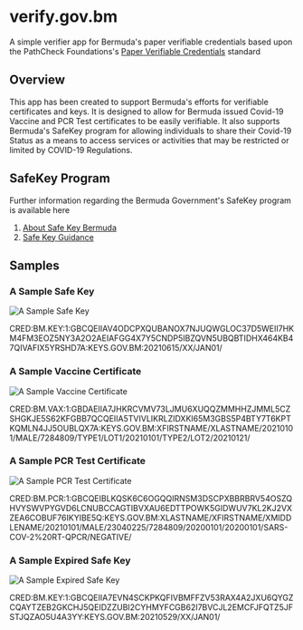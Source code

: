 # verify.gov.bm
A simple verifier app for Bermuda's paper verifiable credentials based upon the PathCheck Foundations's [Paper Verifiable Credentials](https://github.com/Path-Check/paper-cred) standard 

## Overview

This app has been created to support Bermuda's efforts for verifiable certificates and keys.  It is designed to allow for Bermuda issued Covid-19 Vaccine and PCR Test certificates to be easily verifiable.  It also supports Bermuda's SafeKey program for allowing individuals to share their Covid-19 Status as a means to access services or activities that may be restricted or limited by COVID-19 Regulations.

## SafeKey Program

Further information regarding the Bermuda Government's SafeKey program is available here
1. [About Safe Key Bermuda](https://www.gov.bm/safekey)
1. [Safe Key Guidance](https://www.gov.bm/safekey-guidance)

## Samples

### A Sample Safe Key
![A Sample Safe Key](https://user-images.githubusercontent.com/1757400/120307731-b4972d00-c2a9-11eb-8897-0365ba3bf60a.png)

CRED:BM.KEY:1:GBCQEIIAV4ODCPXQUBANOX7NJUQWGLOC37D5WEII7HKM4FM3EOZ5NY3A2O2AEIAFGG4X7Y5CNDP5IBZQVN5UBQBTIDHX464KB47QIVAFIX5YRSHD7A:KEYS.GOV.BM:20210615/XX/JAN01/

### A Sample Vaccine Certificate
![A Sample Vaccine Certificate](https://user-images.githubusercontent.com/1757400/120309521-b366ff80-c2ab-11eb-9895-d634858ad4a3.png)

CRED:BM.VAX:1:GBDAEIIA7JHKRCVMV73LJMU6XUQQZMMHHZJMML5CZSHGKJE5S62KFGBB7QCQEIIA5TVIVLIKRLZIDXKI65M3GBS5P4BTY7T6KPTKQMLN4JJ5OUBLQX7A:KEYS.GOV.BM:XFIRSTNAME/XLASTNAME/20210101/MALE/7284809/TYPE1/LOT1/20210101/TYPE2/LOT2/20210121/

### A Sample PCR Test Certificate

![A Sample PCR Test Certificate](https://user-images.githubusercontent.com/1757400/120326945-9dfbd080-c2bf-11eb-807c-142470bbe786.png)

CRED:BM.PCR:1:GBCQEIBLKQSK6C6OGQQIRNSM3DSCPXBBRBRV54OSZQHVYSWVPYGVD6LCNUBCCAGTIBVXAU6EDTTPOWK5GIDWUV7KL2KJ2VXZEA6COBUF76IKYIBE5Q:KEYS.GOV.BM:XLASTNAME/XFIRSTNAME/XMIDDLENAME/20210101/MALE/23040225/7284809/20200101/20200101/SARS-COV-2%20RT-QPCR/NEGATIVE/

### A Sample Expired Safe Key

![A Sample Expired Safe Key](https://user-images.githubusercontent.com/1757400/120328999-cbe21480-c2c1-11eb-9177-f5a0afba94dd.png)

CRED:BM.KEY:1:GBCQEIIA7EVN4SCKPKQFIVBMFFZV53RAX4A2JXU6QYGZCQAYTZEB2GKCHJ5QEIDZZUBI2CYHMYFCGB62I7BVCJL2EMCFJFQTZ5JFSTJQZAO5U4A3YY:KEYS.GOV.BM:20210529/XX/JAN01/

